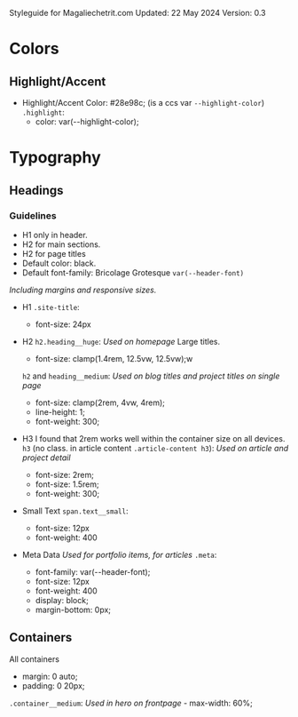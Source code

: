 Styleguide for Magaliechetrit.com
Updated: 22 May 2024
Version: 0.3

# Colors
## Highlight/Accent
- Highlight/Accent Color: #28e98c;
(is a ccs var `--highlight-color`)
`.highlight`:
    - color: var(--highlight-color);


# Typography

## Headings

### Guidelines
- H1 only in header.
- H2 for main sections.
- H2 for page titles
- Default color: black.
- Default font-family: Bricolage Grotesque `var(--header-font)`

_Including margins and responsive sizes._
- H1 `.site-title`:
    - font-size: 24px
- H2
    `h2.heading__huge`:
    _Used on homepage_
    Large titles.
    - font-size: clamp(1.4rem, 12.5vw, 12.5vw);w

    `h2` and `heading__medium`:
    _Used on blog titles and project titles on single page_
    - font-size: clamp(2rem, 4vw, 4rem);
    - line-height: 1;
    - font-weight: 300;

- H3
    I found that 2rem works well within the container size on all devices.
    `h3` (no class. in article content `.article-content h3`):
    _Used on article and project detail_
    - font-size: 2rem;
    - font-size: 1.5rem;
    - font-weight: 300;

- Small Text
`span.text__small`:
    - font-size: 12px
    - font-weight: 400

- Meta Data
_Used for portfolio items, for articles_
`.meta`:
    - font-family: var(--header-font);
    - font-size: 12px
    - font-weight: 400
    - display: block;
    - margin-bottom: 0px;

## Containers
All containers
- margin: 0 auto;
- padding: 0 20px;

`.container__medium`:
 _Used in hero on frontpage_
    - max-width: 60%;